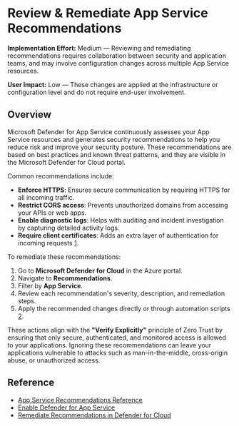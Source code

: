 # Review & Remediate App Service Recommendations

**Implementation Effort:** Medium — Reviewing and remediating recommendations requires collaboration between security and application teams, and may involve configuration changes across multiple App Service resources.

**User Impact:** Low — These changes are applied at the infrastructure or configuration level and do not require end-user involvement.

## Overview

Microsoft Defender for App Service continuously assesses your App Service resources and generates security recommendations to help you reduce risk and improve your security posture. These recommendations are based on best practices and known threat patterns, and they are visible in the Microsoft Defender for Cloud portal.

Common recommendations include:

- **Enforce HTTPS**: Ensures secure communication by requiring HTTPS for all incoming traffic.
- **Restrict CORS access**: Prevents unauthorized domains from accessing your APIs or web apps.
- **Enable diagnostic logs**: Helps with auditing and incident investigation by capturing detailed activity logs.
- **Require client certificates**: Adds an extra layer of authentication for incoming requests [1](https://learn.microsoft.com/en-us/azure/defender-for-cloud/recommendations-reference-app-services).

To remediate these recommendations:

1. Go to **Microsoft Defender for Cloud** in the Azure portal.
2. Navigate to **Recommendations**.
3. Filter by **App Service**.
4. Review each recommendation's severity, description, and remediation steps.
5. Apply the recommended changes directly or through automation scripts [2](https://learn.microsoft.com/en-us/azure/defender-for-cloud/implement-security-recommendations).

These actions align with the **"Verify Explicitly"** principle of Zero Trust by ensuring that only secure, authenticated, and monitored access is allowed to your applications. Ignoring these recommendations can leave your applications vulnerable to attacks such as man-in-the-middle, cross-origin abuse, or unauthorized access.

## Reference

- [App Service Recommendations Reference](https://learn.microsoft.com/en-us/azure/defender-for-cloud/recommendations-reference-app-services)
- [Enable Defender for App Service](https://learn.microsoft.com/en-us/azure/defender-for-cloud/tutorial-enable-app-service-plan)
- [Remediate Recommendations in Defender for Cloud](https://learn.microsoft.com/en-us/azure/defender-for-cloud/implement-security-recommendations)
